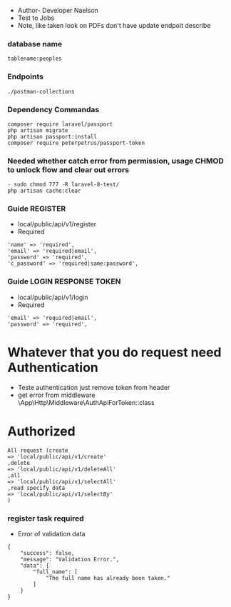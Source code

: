 - Author- Developer Naelson
- Test to Jobs 
- Note, like taken look on PDFs don't have update endpoit describe 
### database name

 ```
tablename:peoples
 ```

### Endpoints

 ```
 ./postman-collections
 ```

### Dependency Commandas

```
composer require laravel/passport
php artisan migrate
php artisan passport:install
composer require peterpetrus/passport-token

```

### Needed whether catch error from permission, usage CHMOD to unlock flow and clear out errors
```
- sudo chmod 777 -R laravel-8-test/
php artisan cache:clear
```

### Guide REGISTER

- local/public/api/v1/register
- Required

```
'name' => 'required',
'email' => 'required|email',
'password' => 'required',
'c_password' => 'required|same:password',

```

### Guide LOGIN RESPONSE TOKEN

- local/public/api/v1/login
- Required

```
'email' => 'required|email',
'password' => 'required',

```
# Whatever that you do request need Authentication
- Teste authentication just remove token from header
- get error from middleware \App\Http\Middleware\AuthApiForToken::class

# Authorized
```
All request (create
=> 'local/public/api/v1/create'
,delete
=> 'local/public/api/v1/deleteAll'
,all
=> 'local/public/api/v1/selectAll'
,read specify data
=> 'local/public/api/v1/selectBy'
)
```

### register task required
- Error of validation data 
```
{
    "success": false,
    "message": "Validation Error.",
    "data": {
        "full_name": [
            "The full name has already been taken."
        ]
    }
}
```